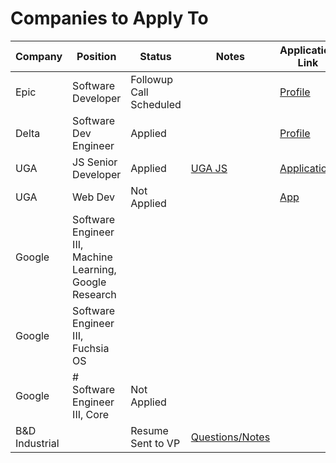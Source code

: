 # Companies to Apply To

| Company        | Position                                                 | Status                  | Notes                                                                                                    | Application Link                                                                         |
| -------------- | -------------------------------------------------------- | ----------------------- | -------------------------------------------------------------------------------------------------------- | ---------------------------------------------------------------------------------------- |
| Epic           | Software Developer                                       | Followup Call Scheduled |                                                                                                          | [Profile](https://epic.avature.net/Careers/Profile)                                      |
| Delta          | Software Dev Engineer                                    | Applied                 |                                                                                                          | [Profile](https://delta.avature.net/careers/Profile)                                     |
| UGA            | JS Senior Developer                                      | Applied                 | [UGA JS](obsidian://open?vault=Obsidian%20Vault&file=Work%2FUGA%20Javascript%20Job)                      | [Application](https://www.ugajobsearch.com/job_applications/548533/edit)                 |
| UGA            | Web Dev                                                  | Not Applied             |                                                                                                          | [App](https://careers.insightintodiversity.com/job/web-applications-developer/66015223/) |
| Google         | Software Engineer III, Machine Learning, Google Research |                         |                                                                                                          |                                                                                          |
| Google         | Software Engineer III, Fuchsia OS                        |                         |                                                                                                          |                                                                                          |
| Google         | # Software Engineer III, Core                            | Not Applied             |                                                                                                          |                                                                                          |
| B&D Industrial |                                                          | Resume Sent to VP       | [Questions/Notes](obsidian://open?vault=Obsidian%20Vault&file=Work%2FJob%20Search%2FB%26D%2FB%26D%20Job) |                                                                                          |
